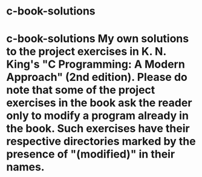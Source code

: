 # c-book-solutions
# c-book-solutions My own solutions to the project exercises in K. N. King's "C Programming: A Modern Approach" (2nd edition).  Please do note that some of the project exercises in the book ask the reader only to modify a program already in the book. Such exercises have their respective directories marked by the presence of "(modified)" in their names.
